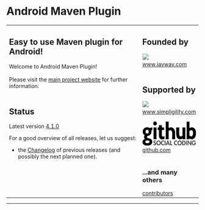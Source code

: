 # Android Maven Plugin #
<table cellpadding='0' border='0' cellspacing='20' width='100%' valign='top'><tr valign='top'>
<td width='100%' valign='top'>
<h2>Easy to use Maven plugin for Android!</h2>

Welcome to Android Maven Plugin! <br>
<br>
Please visit the <a href='http://simpligility.github.io/android-maven-plugin/'>main project website</a> for further information.<br>
<br>
<h2>Status</h2>

Latest version <a href='https://groups.google.com/d/msg/maven-android-developers/oNm46DqGi2Q/Gs3cQAQ018gJ'>4.1.0</a>

For a good overview of all releases, let us suggest:<br>
<ul><li>the <a href='https://github.com/simpligility/android-maven-plugin/blob/master/src/site/asciidoc/changelog.adoc'>Changelog</a> of previous releases (and possibly the next planned one).</li></ul>

</td>
<td valign='top'>
<h2>Founded by</h2>
<a href='http://www.jayway.com/'><img src='http://hugojosefson.github.io/jayway-branding/jayway_rgb_450x130.png' border='0' width='121' /></a><br />
<a href='http://www.jayway.com/'>www.jayway.com</a><br />
<br />
<h2>Supported by</h2>
<a href='http://www.simpligility.com/'><img src='http://vijug.mosabuam.com/images/simpligility.png' border='0' /></a><br />
<a href='http://www.simpligility.com/'>www.simpligility.com</a><br />
<br />
<a href='https://github.com/'><img src='https://github.com/github/media/raw/master/logos/github_logo_social_coding_outlined.png' border='0' /></a><br />
<a href='https://github.com/'>github.com</a><br />
<br />
<h3>...and many others</h3>
<a href='https://github.com/jayway/maven-android-plugin/contributors'>contributors</a><br />
</td>
</tr></table>

---

